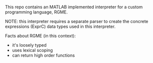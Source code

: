 This repo contains an MATLAB implemented interpreter for a custom programming language, RGME.

NOTE: this interpreter requires a separate parser to create the concrete expressions (ExprC) data types used in this interpreter. 

Facts about RGME (in this context):
- it's loosely typed
- uses lexical scoping
- can return high order functions
